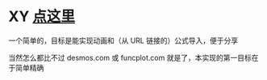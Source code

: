 # XY [点这里](xy.html)

一个简单的，目标是能实现动画和（从 URL 链接的）公式导入，便于分享

当然怎么都比不过 desmos.com 或 funcplot.com 就是了，本实现的第一目标在于简单精确
